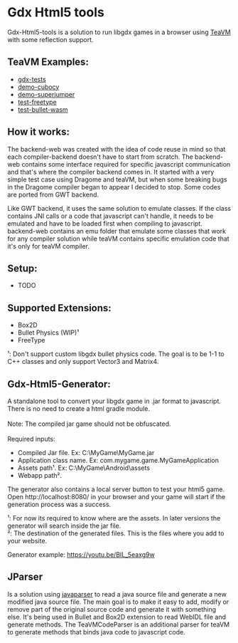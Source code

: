 # Gdx Html5 tools

Gdx-Html5-tools is a solution to run libgdx games in a browser using [TeaVM](https://github.com/konsoletyper/teavm) with some reflection support.

## TeaVM Examples:
* [gdx-tests](https://xpenatan.github.io/gdx-html5-tools/teavm/gdx-tests/)
* [demo-cubocy](https://xpenatan.github.io/gdx-html5-tools/teavm/demo-cubocy/)
* [demo-superjumper](https://xpenatan.github.io/gdx-html5-tools/teavm/demo-superjumper/)
* [test-freetype](https://xpenatan.github.io/gdx-html5-tools/teavm/test-freetype-packtest/)
* [test-bullet-wasm](https://xpenatan.github.io/gdx-html5-tools/teavm/test-bullet/)

## How it works:
The backend-web was created with the idea of code reuse in mind so that each compiler-backend doesn't have to start from scratch.
The backend-web contains some interface required for specific javascript communication and that's where the compiler backend comes in.
It started with a very simple test case using Dragome and teaVM, but when some breaking bugs in the Dragome compiler began to appear I decided to stop.
Some codes are ported from GWT backend.

Like GWT backend, it uses the same solution to emulate classes. If the class contains JNI calls or a code that javascript can't handle, it needs to be emulated and have to be loaded first when compiling to javascript.
backend-web contains an emu folder that emulate some classes that work for any compiler solution while teaVM contains specific emulation code that it's only for teaVM compiler. 

## Setup:
- TODO

## Supported Extensions:
- Box2D
- Bullet Physics (WIP)¹
- FreeType

¹: Don't support custom libgdx bullet physics code. The goal is to be 1-1 to C++ classes and only support Vector3 and Matrix4.

## Gdx-Html5-Generator:
A standalone tool to convert your libgdx game in .jar format to javascript. There is no need to create a html gradle module.
<br>
<br>
Note: The compiled jar game should not be obfuscated.
<br>
<br>
Required inputs:
* Compiled Jar file. Ex: C:\MyGame\MyGame.jar
* Application class name. Ex: com.mygame.game.MyGameApplication
* Assets path¹. Ex: C:\MyGame\Android\assets 
* Webapp path².

The generator also contains a local server button to test your html5 game.
<br>
Open http://localhost:8080/ in your browser and your game will start if the generation process was a success.


¹: For now its required to know where are the assets. In later versions the generator will search inside the jar file.
<br>
²: The destination of the generated files. This is the files where you add to your website.

Generator example: https://youtu.be/BIL_5eaxg9w

## JParser
Is a solution using [javaparser](https://github.com/javaparser/javaparser) to read a java source file and generate a new modified java source file.
The main goal is to make it easy to add, modify or remove part of the original source code and generate it with something else.
It's being used in Bullet and Box2D extension to read WebIDL file and generate methods.
The TeaVMCodeParser is an additional parser for teaVM to generate methods that binds java code to javascript code. 